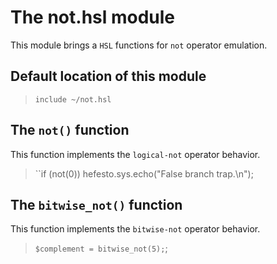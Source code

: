 # The not.hsl module

This module brings a ``HSL`` functions for ``not`` operator emulation.

## Default location of this module

>``include ~/not.hsl``

## The ``not()`` function

This function implements the ``logical-not`` operator behavior.

>``if (not(0)) hefesto.sys.echo("False branch trap.\n");

## The ``bitwise_not()`` function

This function implements the ``bitwise-not`` operator behavior.

>``$complement = bitwise_not(5);``;
